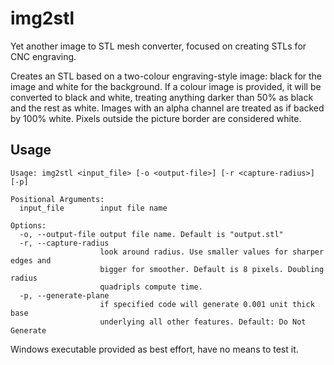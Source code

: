 # img2stl

Yet another image to STL mesh converter, focused on creating STLs for CNC engraving.     

Creates an STL based on a two-colour engraving-style image: black for the image and white for the background.
If a colour image is provided, it will be converted to black and white, treating anything darker than 50% as black and the rest as white.
Images with an alpha channel are treated as if backed by 100% white.
Pixels outside the picture border are considered white.

## Usage

```
Usage: img2stl <input_file> [-o <output-file>] [-r <capture-radius>] [-p]

Positional Arguments:
  input_file        input file name

Options:
  -o, --output-file output file name. Default is "output.stl"
  -r, --capture-radius
                    look around radius. Use smaller values for sharper edges and
                    bigger for smoother. Default is 8 pixels. Doubling radius
                    quadripls compute time.
  -p, --generate-plane
                    if specified code will generate 0.001 unit thick base
                    underlying all other features. Default: Do Not Generate

```

Windows executable provided as best effort, have no means to test it.   
